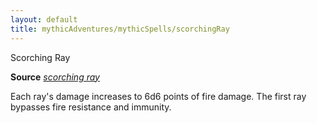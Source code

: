 ```yaml
---
layout: default
title: mythicAdventures/mythicSpells/scorchingRay
---
```

Scorching Ray

**Source** [_scorching ray_](spells/scorchingRay#_scorching-ray)

Each ray's damage increases to 6d6 points of fire damage. The first ray bypasses fire resistance and immunity.

